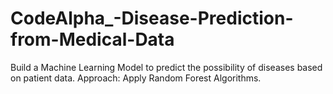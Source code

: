 # CodeAlpha_-Disease-Prediction-from-Medical-Data
Build a Machine Learning Model to predict the possibility of diseases based on patient data. 
Approach: Apply  Random Forest Algorithms.
